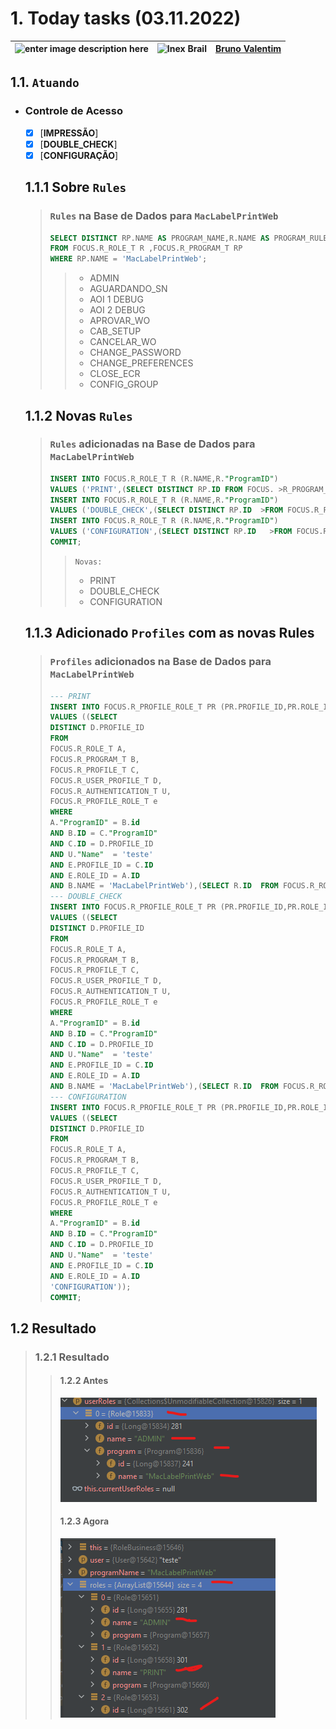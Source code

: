 # 1. Today tasks (03.11.2022)

| ![enter image description here](https://www.foxconn.com.br/img/logo.png) | ![Inex Brail](https://www.inexbr.com.br/wp-content/uploads/2022/07/logo-inex-azul.png) | [Bruno Valentim](mailto:Bruno.Valentim@inex.com.br) |
| :----------------------------------------------------------------------- | :------------------------------------------------------------------------------------: | --------------------------------------------------: |

  ## 1.1. `Atuando`

  - ### Controle de Acesso

    - [X] [**IMPRESSÃO**]
    - [X] [**DOUBLE_CHECK**]
    - [X] [**CONFIGURAÇÃO**]

    ## 1.1.1 Sobre `Rules`
      >### `Rules` na Base de Dados para `MacLabelPrintWeb`
      >
      >```SQL
      >SELECT DISTINCT RP.NAME AS PROGRAM_NAME,R.NAME AS PROGRAM_RULE
      >FROM FOCUS.R_ROLE_T R ,FOCUS.R_PROGRAM_T RP 
      >WHERE RP.NAME = 'MacLabelPrintWeb';
      >```
      >>
      >> - ADMIN
      >> - AGUARDANDO_SN
      >> - AOI 1 DEBUG
      >> - AOI 2 DEBUG
      >> - APROVAR_WO
      >> - CAB_SETUP
      >> - CANCELAR_WO
      >> - CHANGE_PASSWORD
      >> - CHANGE_PREFERENCES
      >> - CLOSE_ECR
      >> - CONFIG_GROUP

    ## 1.1.2 Novas `Rules`

      >### `Rules` **adicionadas** na Base de Dados para `MacLabelPrintWeb`
      >
      >```SQL
      >INSERT INTO FOCUS.R_ROLE_T R (R.NAME,R."ProgramID") 
      >VALUES ('PRINT',(SELECT DISTINCT RP.ID FROM FOCUS. >R_PROGRAM_T RP WHERE RP.NAME =  >'MacLabelPrintWeb'));
      >INSERT INTO FOCUS.R_ROLE_T R (R.NAME,R."ProgramID") 
      >VALUES ('DOUBLE_CHECK',(SELECT DISTINCT RP.ID  >FROM FOCUS.R_PROGRAM_T RP WHERE RP.NAME =   >'MacLabelPrintWeb'));
      >INSERT INTO FOCUS.R_ROLE_T R (R.NAME,R."ProgramID") 
      >VALUES ('CONFIGURATION',(SELECT DISTINCT RP.ID   >FROM FOCUS.R_PROGRAM_T RP WHERE RP.NAME =  >'MacLabelPrintWeb'));
      >COMMIT;
      >```
      >> `Novas:`
      >> - PRINT
      >> - DOUBLE_CHECK
      >> - CONFIGURATION

    ## 1.1.3 Adicionado `Profiles` com as novas Rules

      >### `Profiles` **adicionados** na Base de Dados para `MacLabelPrintWeb`
      >
      >```SQL
    >--- PRINT
    >INSERT INTO FOCUS.R_PROFILE_ROLE_T PR (PR.PROFILE_ID,PR.ROLE_ID) 
    >VALUES ((SELECT 
    >DISTINCT D.PROFILE_ID 
    >FROM 
    >FOCUS.R_ROLE_T A,
    >FOCUS.R_PROGRAM_T B,
    >FOCUS.R_PROFILE_T C,
    >FOCUS.R_USER_PROFILE_T D,
    >FOCUS.R_AUTHENTICATION_T U,
    >FOCUS.R_PROFILE_ROLE_T e
    >WHERE
    >A."ProgramID" = B.id
    >AND B.ID = C."ProgramID" 
    >AND C.ID = D.PROFILE_ID 
    >AND U."Name"  = 'teste' 
    >AND E.PROFILE_ID = C.ID
    >AND E.ROLE_ID = A.ID
    >AND B.NAME = 'MacLabelPrintWeb'),(SELECT R.ID  FROM FOCUS.R_ROLE_T R WHERE R.NAME = 'PRINT'));
    >--- DOUBLE_CHECK
    >INSERT INTO FOCUS.R_PROFILE_ROLE_T PR (PR.PROFILE_ID,PR.ROLE_ID) 
    >VALUES ((SELECT 
    >DISTINCT D.PROFILE_ID 
    >FROM 
    >FOCUS.R_ROLE_T A,
    >FOCUS.R_PROGRAM_T B,
    >FOCUS.R_PROFILE_T C,
    >FOCUS.R_USER_PROFILE_T D,
    >FOCUS.R_AUTHENTICATION_T U,
    >FOCUS.R_PROFILE_ROLE_T e
    >WHERE
    >A."ProgramID" = B.id
    >AND B.ID = C."ProgramID" 
    >AND C.ID = D.PROFILE_ID 
    >AND U."Name"  = 'teste' 
    >AND E.PROFILE_ID = C.ID
    >AND E.ROLE_ID = A.ID
    >AND B.NAME = 'MacLabelPrintWeb'),(SELECT R.ID  FROM FOCUS.R_ROLE_T R WHERE R.NAME = 'DOUBLE_CHECK'));
    >--- CONFIGURATION
    >INSERT INTO FOCUS.R_PROFILE_ROLE_T PR (PR.PROFILE_ID,PR.ROLE_ID) 
    >VALUES ((SELECT 
    >DISTINCT D.PROFILE_ID 
    >FROM 
    >FOCUS.R_ROLE_T A,
    >FOCUS.R_PROGRAM_T B,
    >FOCUS.R_PROFILE_T C,
    >FOCUS.R_USER_PROFILE_T D,
    >FOCUS.R_AUTHENTICATION_T U,
    >FOCUS.R_PROFILE_ROLE_T e
    >WHERE
    >A."ProgramID" = B.id
    >AND B.ID = C."ProgramID" 
    >AND C.ID = D.PROFILE_ID 
    >AND U."Name"  = 'teste' 
    >AND E.PROFILE_ID = C.ID
    >AND E.ROLE_ID = A.ID
    >'CONFIGURATION'));
    >COMMIT;
      >```

## 1.2 Resultado

> ### 1.2.1 Resultado
> 
>> #### 1.2.2 Antes
>>
>>![](img/roles_on_db.png)
>> #### 1.2.3 **Agora**
>>
>>![](img/profiles_on_db.png)
